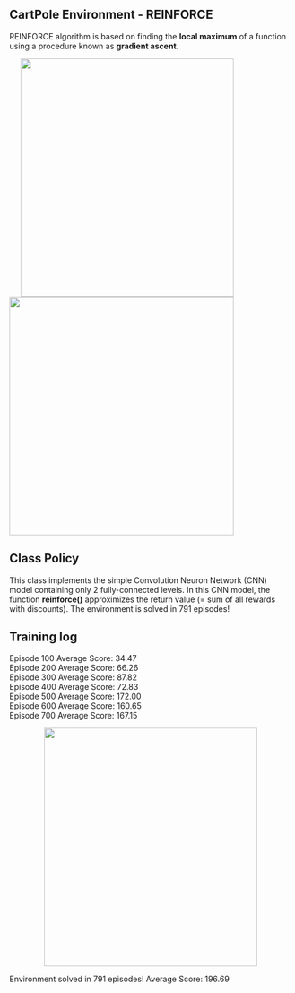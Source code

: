 ## CartPole Environment - REINFORCE

REINFORCE algorithm is based on finding the **local maximum** of a function using a procedure known as **gradient ascent**.

<img src="https://github.com/ashutoshtiwari13/Unity-PyBullet-DRL-Hub/blob/master/CartPole-Env-REINFORCE/output/sim-1.gif" height="425px" width="380px" hspace="20"/><img src="https://github.com/ashutoshtiwari13/Unity-PyBullet-DRL-Hub/blob/master/CartPole-Env-REINFORCE/output/sim-2.gif" height="425px" width="400px"/>

## Class Policy

This class implements the simple Convolution Neuron Network (CNN) model containing only 2 fully-connected levels. In this CNN model, the function __reinforce()__ approximizes the return value (= sum of all rewards with discounts).
The environment is solved in 791 episodes!

## Training log

Episode 100	Average Score: 34.47   
Episode 200	Average Score: 66.26   
Episode 300	Average Score: 87.82   
Episode 400	Average Score: 72.83   
Episode 500	Average Score: 172.00   
Episode 600	Average Score: 160.65    
Episode 700	Average Score: 167.15   

<p align="center">
<img src="https://github.com/ashutoshtiwari13/Unity-PyBullet-DRL-Hub/blob/master/CartPole-Env-REINFORCE/output/plot_791.png" height="425px" width="380px"/>
</p>   

Environment solved in 791 episodes!	Average Score: 196.69   
